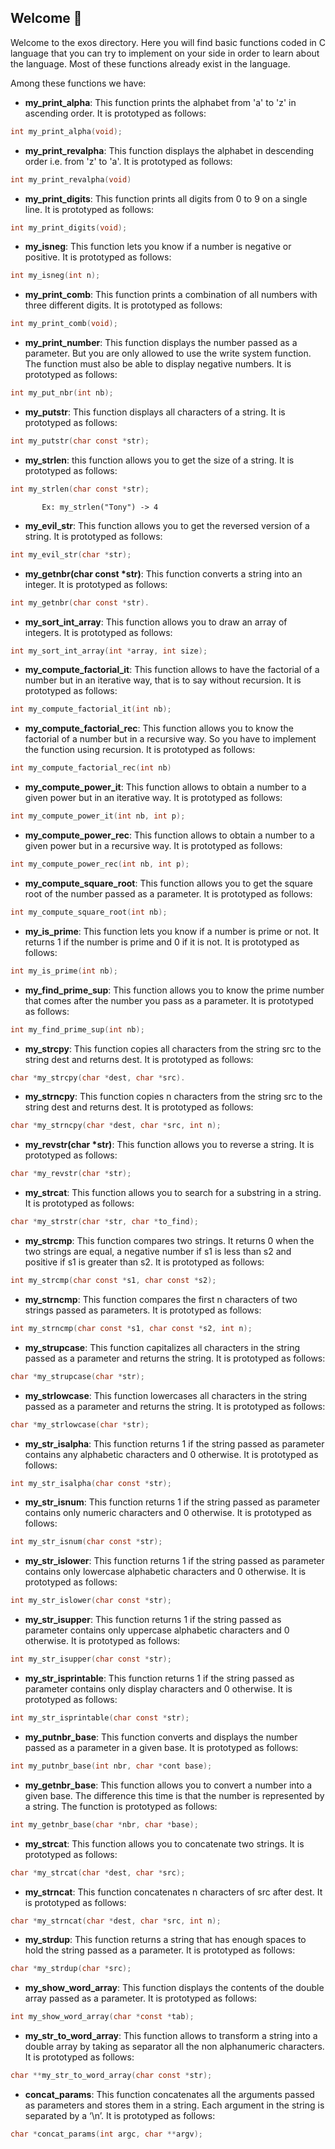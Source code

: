 ## Welcome 🎉

Welcome to the exos directory. Here you will find basic functions coded in C language that you can try to implement on your side in order to learn about the language. Most of these functions already exist in the language.

Among these functions we have:

- **my_print_alpha**: This function prints the alphabet from 'a' to 'z' in ascending order.
It is prototyped as follows: 
```c
int my_print_alpha(void);
```

- **my_print_revalpha**: This function displays the alphabet in descending order i.e. from 'z' to 'a'.
It is prototyped as follows: 
```c
int my_print_revalpha(void)
```

- **my_print_digits**: This function prints all digits from 0 to 9 on a single line.
It is prototyped as follows: 
```c
int my_print_digits(void);
```

- **my_isneg**: This function lets you know if a number is negative or positive.
It is prototyped as follows: 
```c
int my_isneg(int n);
```

- **my_print_comb**: This function prints a combination of all numbers with three different digits.
It is prototyped as follows: 
```c
int my_print_comb(void);
```

- **my_print_number**: This function displays the number passed as a parameter. But you are only allowed to use the write system function. The function must also be able to display negative numbers.
It is prototyped as follows: 
```c
int my_put_nbr(int nb);
```

- **my_putstr**: This function displays all characters of a string.
It is prototyped as follows: 
```c
int my_putstr(char const *str);
```

- **my_strlen**: this function allows you to get the size of a string.
It is prototyped as follows: 
```c
int my_strlen(char const *str);
```

`       Ex: my_strlen("Tony") -> 4`

- **my_evil_str**: This function allows you to get the reversed version of a string.
It is prototyped as follows: 
```c
int my_evil_str(char *str);
```

- **my_getnbr(char const *str)**: This function converts a string into an integer. It is prototyped as follows: 
```c
int my_getnbr(char const *str).
```

- **my_sort_int_array**: This function allows you to draw an array of integers.
It is prototyped as follows: 
```c
int my_sort_int_array(int *array, int size);
```

- **my_compute_factorial_it**: This function allows to have the factorial of a number but in an iterative way, that is to say without recursion. It is prototyped as follows:
```c
int my_compute_factorial_it(int nb);
```

- **my_compute_factorial_rec**: This function allows you to know the factorial of a number but in a recursive way. So you have to implement the function using recursion.
It is prototyped as follows:
```c
int my_compute_factorial_rec(int nb)
```

- **my_compute_power_it**: This function allows to obtain a number to a given power but in an iterative way.
It is prototyped as follows: 
```c
int my_compute_power_it(int nb, int p);
```

- **my_compute_power_rec**: This function allows to obtain a number to a given power but in a recursive way. It is prototyped as follows:
```c
int my_compute_power_rec(int nb, int p);
```

- **my_compute_square_root**: This function allows you to get the square root of the number passed as a parameter. It is prototyped as follows: 
```c
int my_compute_square_root(int nb);
```

- **my_is_prime**: This function lets you know if a number is prime or not. It returns 1 if the number is prime and 0 if it is not. It is prototyped as follows: 
```c
int my_is_prime(int nb);
```

- **my_find_prime_sup**: This function allows you to know the prime number that comes after the number you pass as a parameter. It is prototyped as follows:
```c
int my_find_prime_sup(int nb);
```

- **my_strcpy**: This function copies all characters from the string src to the string dest and returns dest. It is prototyped as follows: 
```c
char *my_strcpy(char *dest, char *src).
```

- **my_strncpy**: This function copies n characters from the string src to the string dest and returns dest. It is prototyped as follows:
```c
char *my_strncpy(char *dest, char *src, int n);
```

- **my_revstr(char *str)**: This function allows you to reverse a string.
It is prototyped as follows: 
```c
char *my_revstr(char *str);
```

- **my_strcat**: This function allows you to search for a substring in a string. It is prototyped as follows:
```c
char *my_strstr(char *str, char *to_find);
```

- **my_strcmp**: This function compares two strings. It returns 0 when the two strings are equal, a negative number if s1 is less than s2 and positive if s1 is greater than s2.
It is prototyped as follows: 
```c
int my_strcmp(char const *s1, char const *s2);
```

- **my_strncmp**: This function compares the first n characters of two strings passed as parameters. It is prototyped as follows:
```c
int my_strncmp(char const *s1, char const *s2, int n);
```

- **my_strupcase**: This function capitalizes all characters in the string passed as a parameter and returns the string. It is prototyped as follows: 
```c
char *my_strupcase(char *str);
```

- **my_strlowcase**: This function lowercases all characters in the string passed as a parameter and returns the string. It is prototyped as follows:
```c
char *my_strlowcase(char *str);
```

- **my_str_isalpha**: This function returns 1 if the string passed as parameter contains any alphabetic characters and 0 otherwise. It is prototyped as follows:
```c
int my_str_isalpha(char const *str);
```

- **my_str_isnum**: This function returns 1 if the string passed as parameter contains only numeric characters and 0 otherwise. It is prototyped as follows:
```c
int my_str_isnum(char const *str);
```
- **my_str_islower**: This function returns 1 if the string passed as parameter contains only lowercase alphabetic characters and 0 otherwise. It is prototyped as follows:
```c
int my_str_islower(char const *str);
```

- **my_str_isupper**: This function returns 1 if the string passed as parameter contains only uppercase alphabetic characters and 0 otherwise. It is prototyped as follows:
```c
int my_str_isupper(char const *str);
```
- **my_str_isprintable**: This function returns 1 if the string passed as parameter contains only display characters and 0 otherwise. It is prototyped as follows:
```c
int my_str_isprintable(char const *str);
```

- **my_putnbr_base**: This function converts and displays the number passed as a parameter in a given base. It is prototyped as follows:
```c
int my_putnbr_base(int nbr, char *cont base);
```

- **my_getnbr_base**: This function allows you to convert a number into a given base. The difference this time is that the number is represented by a string.
The function is prototyped as follows:
```c
int my_getnbr_base(char *nbr, char *base);
```

- **my_strcat**: This function allows you to concatenate two strings.
It is prototyped as follows:
```c
char *my_strcat(char *dest, char *src);
```

- **my_strncat**: This function concatenates n characters of src after dest. It is prototyped as follows:
```c
char *my_strncat(char *dest, char *src, int n);
```

- **my_strdup**: This function returns a string that has enough spaces to hold the string passed as a parameter. It is prototyped as follows:
```c
char *my_strdup(char *src);
```
- **my_show_word_array**: This function displays the contents of the double array passed as a parameter. It is prototyped as follows:
```c
int my_show_word_array(char *const *tab);
```

- **my_str_to_word_array**: This function allows to transform a string into a double array by taking as separator all the non alphanumeric characters.
It is prototyped as follows:
```c
char **my_str_to_word_array(char const *str);
```

- **concat_params**: This function concatenates all the arguments passed as parameters and stores them in a string. Each argument in the string is separated by a ‘\n’.
It is prototyped as follows:
```c
char *concat_params(int argc, char **argv);
```
